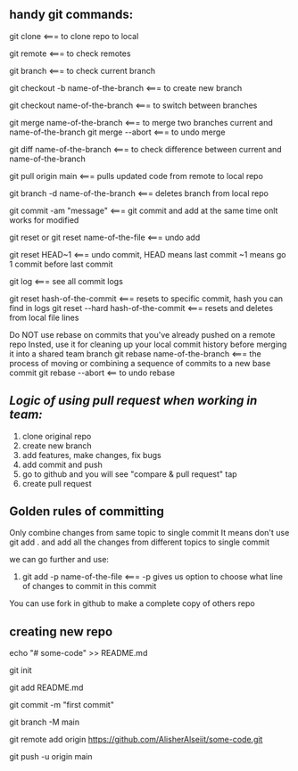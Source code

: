 handy git commands:
---------------------------------------------------------------------

git clone 				 <=== to clone repo to local

git remote 				 <=== to check remotes

git branch  				 <=== to check current branch

git checkout -b name-of-the-branch       <=== to create new branch

git checkout name-of-the-branch	         <=== to switch between branches

git merge name-of-the-branch		 <=== to merge two branches current and name-of-the-branch
git merge --abort			         <=== to undo merge

git diff name-of-the-branch		 <=== to check difference between current and name-of-the-branch

git pull origin main		         <=== pulls updated code from remote to local repo 

git branch -d name-of-the-branch	 <=== deletes branch from local repo

git commit -am "message"		 <=== git commit and add at the same time onlt works for modified

git reset or git reset name-of-the-file  <=== undo add 

git reset HEAD~1 			 <=== undo commit, HEAD means last commit 
					      ~1 means go 1 commit before last commit

git log					 <=== see all commit logs

git reset hash-of-the-commit		 <=== resets to specific commit, hash you can find in logs
git reset --hard hash-of-the-commit      <=== resets and deletes from local file lines 


Do NOT use rebase on commits that you've already pushed on a remote repo
Insted, use it for cleaning up your local commit history before merging it into a shared team branch
git rebase name-of-the-branch		 <=== the process of moving or combining a sequence of commits to a new base commit
git rebase --abort		         <== to undo rebase



*Logic of using pull request when working in team:*
---
1. clone original repo
2. create new branch
3. add features, make changes, fix bugs
4. add commit and push
5. go to github and you will see "compare & pull request" tap
6. create pull request


Golden rules of committing
---
Only combine changes from same topic to single commit
It means don't use git add . and add all the changes from different topics to single commit

we can go further and use:
1. git add -p name-of-the-file <=== -p gives us option to choose what line of changes to commit in this commit


You can use fork in github to make a complete copy of others repo


creating new repo
---
echo "# some-code" >> README.md

git init

git add README.md

git commit -m "first commit"

git branch -M main

git remote add origin https://github.com/AlisherAlseiit/some-code.git

git push -u origin main
